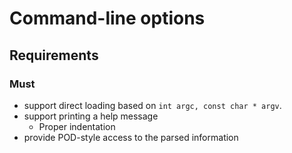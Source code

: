 Command-line options
====================

## Requirements

### Must

* support direct loading based on `int argc, const char * argv`.
* support printing a help message
  * Proper indentation
* provide POD-style access to the parsed information

